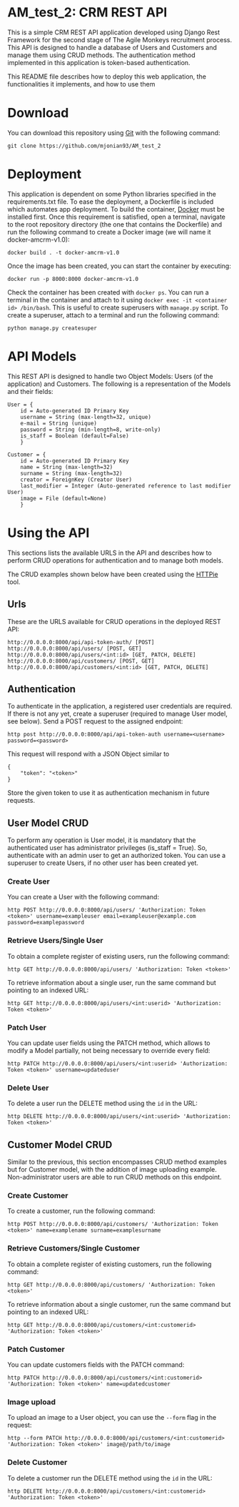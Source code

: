 # AM_test_2: CRM REST API

This is a simple CRM REST API application developed using Django Rest Framework
for the second stage of The Agile Monkeys recruitment process. This API is designed to
handle a database of Users and Customers and manage them using CRUD methods. The authentication
method implemented in this application is token-based authentication.

This README file describes how to deploy this web application, the functionalities it
implements, and how to use them

# Download

You can download this repository using [Git](https://git-scm.com/) with the following command:
```
git clone https://github.com/mjonian93/AM_test_2
```

# Deployment

This application is dependent on some Python libraries specified in the requirements.txt
file. To ease the deployment, a Dockerfile is included which automates app deployment.
To build the container, [Docker](https://docs.docker.com/engine/install/) must 
be installed first. Once this requirement is satisfied, open a terminal, navigate to the 
root repository directory (the one that contains the Dockerfile) and run the
following command to create a Docker image (we will name it docker-amcrm-v1.0):
```
docker build . -t docker-amcrm-v1.0
```
Once the image has been created, you can start the container by executing:
```
docker run -p 8000:8000 docker-amcrm-v1.0
```
Check the container has been created with `docker ps`. You can run a terminal in the container
and attach to it using `docker exec -it <container id> /bin/bash`. This is useful to create 
superusers with `manage.py` script. To create a superuser, attach to a terminal
and run the following command:
```
python manage.py createsuper
```

# API Models

This REST API is designed to handle two Object Models: Users (of the application) 
and Customers. The following is a representation of the Models and their fields:

```
User = {
    id = Auto-generated ID Primary Key
    username = String (max-length=32, unique)
    e-mail = String (unique)
    password = String (min-length=8, write-only)
    is_staff = Boolean (default=False)
    }
```
```
Customer = {
    id = Auto-generated ID Primary Key
    name = String (max-length=32)
    surname = String (max-length=32)
    creator = ForeignKey (Creator User)
    last_modifier = Integer (Auto-generated reference to last modifier User)
    image = File (default=None)
    }
```

# Using the API

This sections lists the available URLS in the API and describes how to perform CRUD
operations for authentication and to manage both models.

The CRUD examples shown below have been created using the [HTTPie](https://httpie.io/) tool.

## Urls

These are the URLS available for CRUD operations in the deployed REST API:

```
http://0.0.0.0:8000/api/api-token-auth/ [POST]
http://0.0.0.0:8000/api/users/ [POST, GET]
http://0.0.0.0:8000/api/users/<int:id> [GET, PATCH, DELETE]
http://0.0.0.0:8000/api/customers/ [POST, GET]
http://0.0.0.0:8000/api/customers/<int:id> [GET, PATCH, DELETE]
```

## Authentication
To authenticate in the application, a registered user credentials are required. If there is not any yet, create a 
superuser (required to manage User model, see below). Send a POST request to the assigned endpoint:

```
http post http://0.0.0.0:8000/api/api-token-auth username=<username> password=<password>
```
This request will respond with a JSON Object similar to
```
{
    "token": "<token>"
}
```
Store the given token to use it as authentication mechanism in future requests.

## User Model CRUD
To perform any operation is User model, it is mandatory that the authenticated user has
administrator privileges (is_staff = True). So, authenticate with an admin user to get an
authorized token. You can use a superuser to create Users, if no other user has been created yet.

### Create User
You can create a User with the following command:
```
http POST http://0.0.0.0:8000/api/users/ 'Authorization: Token <token>' username=exampleuser email=exampleuser@example.com password=examplepassword
```
### Retrieve Users/Single User
To obtain a complete register of existing users, run the following command:
```
http GET http://0.0.0.0:8000/api/users/ 'Authorization: Token <token>'
```
To retrieve information about a single user, run the same 
command but pointing to an indexed URL:
```
http GET http://0.0.0.0:8000/api/users/<int:userid> 'Authorization: Token <token>'
```
### Patch User
You can update user fields using the PATCH method, which allows to modify
a Model partially, not being necessary to override every field:
```
http PATCH http://0.0.0.0:8000/api/users/<int:userid> 'Authorization: Token <token>' username=updateduser
```
### Delete User
To delete a user run the DELETE method using the `id` in the URL:
```
http DELETE http://0.0.0.0:8000/api/users/<int:userid> 'Authorization: Token <token>' 
```

## Customer Model CRUD
Similar to the previous, this section encompasses CRUD method examples
but for Customer model, with the addition of image uploading example.
Non-administrator users are able to run CRUD methods on this endpoint.

### Create Customer
To create a customer, run the following command:
```
http POST http://0.0.0.0:8000/api/customers/ 'Authorization: Token <token>' name=examplename surname=examplesurname 
```

### Retrieve Customers/Single Customer
To obtain a complete register of existing customers, run the following command:
```
http GET http://0.0.0.0:8000/api/customers/ 'Authorization: Token <token>'
```
To retrieve information about a single customer, run the same 
command but pointing to an indexed URL:
```
http GET http://0.0.0.0:8000/api/customers/<int:customerid> 'Authorization: Token <token>'
```
### Patch Customer
You can update customers fields with the PATCH command:
```
http PATCH http://0.0.0.0:8000/api/customers/<int:customerid> 'Authorization: Token <token>' name=updatedcustomer
```

### Image upload
To upload an image to a User object, you can use the `--form` 
flag in the request:
```
http --form PATCH http://0.0.0.0:8000/api/customers/<int:customerid> 'Authorization: Token <token>' image@/path/to/image
```
### Delete Customer
To delete a customer run the DELETE method using the `id` in the URL:
```
http DELETE http://0.0.0.0:8000/api/customers/<int:customerid> 'Authorization: Token <token>' 
```


